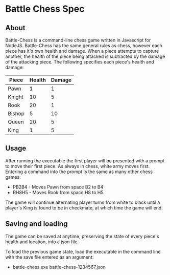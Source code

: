 # Battle Chess Spec

## About

Battle-Chess is a command-line chess game written in Javascript for NodeJS. Battle-Chess has the same general rules as chess, however each piece has it's own health and damage. When a piece attempts to capture another, the health of the piece being attacked is subtracted by the damage of the attacking piece. The following specifies each piece's health and damage:

| Piece  | Health | Damage |
| ------ | ------ | ------ |
| Pawn   | 1      | 1      |
| Knight | 10     | 5      |
| Rook   | 20     | 1      |
| Bishop | 5      | 10     |
| Queen  | 20     | 5      |
| King   | 1      | 5      |

## Usage

After running the executable the first player will be presented with a prompt to move their first piece. As always in chess, white army moves first. Entering a command into the prompt is the same as many other chess games:

* PB2B4 - Moves Pawn from space B2 to B4
* RH8H5 - Moves Rook from space H8 to H5

The game will continue alternating player turns from white to black until a player's King is found to be in checkmate, at which time the game will end.

## Saving and loading

The game can be saved at anytime, preserving the state of every piece's health and location, into a json file.

To load the previous game state, load the executable in the command line with the save file entered as an argument:

* battle-chess.exe battle-chess-1234567.json
